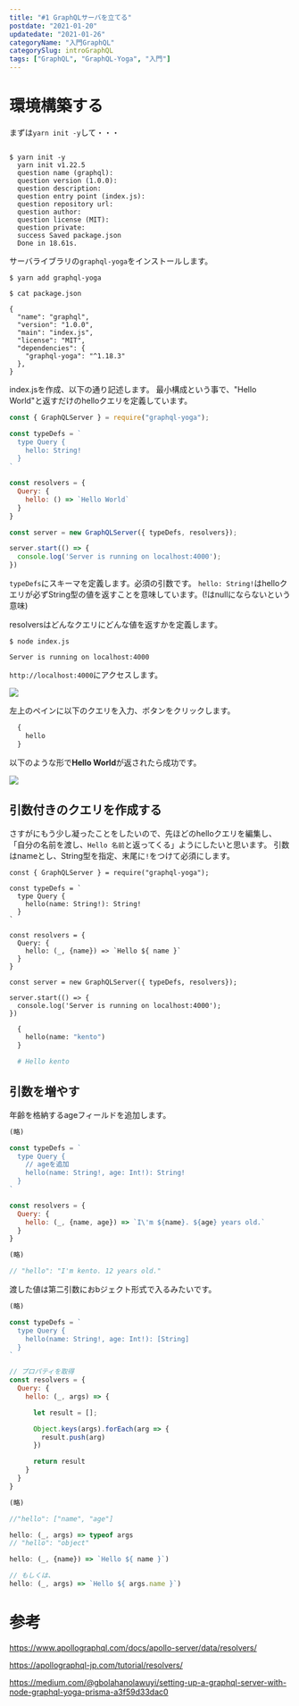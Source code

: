 ```yaml
---
title: "#1 GraphQLサーバを立てる"
postdate: "2021-01-20"
updatedate: "2021-01-26"
categoryName: "入門GraphQL"
categorySlug: introGraphQL
tags: ["GraphQL", "GraphQL-Yoga", "入門"]
---
```


# 環境構築する

まずは`yarn init -y`して・・・

```shell

$ yarn init -y
  yarn init v1.22.5
  question name (graphql):
  question version (1.0.0):
  question description:
  question entry point (index.js):
  question repository url:
  question author:
  question license (MIT):
  question private:
  success Saved package.json
  Done in 18.61s.
```

サーバライブラリの`graphql-yoga`をインストールします。

```shell
$ yarn add graphql-yoga

$ cat package.json

{
  "name": "graphql",
  "version": "1.0.0",
  "main": "index.js",
  "license": "MIT",
  "dependencies": {
    "graphql-yoga": "^1.18.3"
  },
}
```

index.jsを作成、以下の通り記述します。
最小構成という事で、"Hello World"と返すだけのhelloクエリを定義しています。

```javascript
const { GraphQLServer } = require("graphql-yoga");

const typeDefs = `
  type Query {
    hello: String!
  }
`

const resolvers = {
  Query: {
    hello: () => `Hello World`
  }
}

const server = new GraphQLServer({ typeDefs, resolvers});

server.start(() => {
  console.log('Server is running on localhost:4000');
})
```

`typeDefs`にスキーマを定義します。必須の引数です。
`hello: String!`はhelloクエリが必ずString型の値を返すことを意味しています。(!はnullにならないという意味)

resolversはどんなクエリにどんな値を返すかを定義します。

```shell
$ node index.js

Server is running on localhost:4000
```

`http://localhost:4000`にアクセスします。

![](./images/image01.jpg)


左上のペインに以下のクエリを入力、ボタンをクリックします。

```graphql
  {
    hello
  }
```

以下のような形で**Hello World**が返されたら成功です。

![](./images/image02.jpg)


## 引数付きのクエリを作成する

さすがにもう少し凝ったことをしたいので、先ほどのhelloクエリを編集し、
「自分の名前を渡し、`Hello 名前`と返ってくる」ようにしたいと思います。
引数はnameとし、String型を指定、末尾に`!`をつけて必須にします。

```javascript{3,5}
const { GraphQLServer } = require("graphql-yoga");

const typeDefs = `
  type Query {
    hello(name: String!): String!
  }
`

const resolvers = {
  Query: {
    hello: (_, {name}) => `Hello ${ name }`
  }
}

const server = new GraphQLServer({ typeDefs, resolvers});

server.start(() => {
  console.log('Server is running on localhost:4000');
})

```

```graphql
  {
    hello(name: "kento")
  }

  # Hello kento
```


## 引数を増やす

年齢を格納するageフィールドを追加します。

```javascript
(略)

const typeDefs = `
  type Query {
    // ageを追加
    hello(name: String!, age: Int!): String!
  }
`

const resolvers = {
  Query: {
    hello: (_, {name, age}) => `I\'m ${name}. ${age} years old.`
  }
}

(略)

// "hello": "I'm kento. 12 years old."
```

渡した値は第二引数におbジェクト形式で入るみたいです。

```javascript
(略)

const typeDefs = `
  type Query {
    hello(name: String!, age: Int!): [String]
  }
`

// プロパティを取得
const resolvers = {
  Query: {
    hello: (_, args) => {

      let result = [];

      Object.keys(args).forEach(arg => {
        result.push(arg)
      })

      return result
    }
  }
}

(略)

//"hello": ["name", "age"]
```

```javascript
hello: (_, args) => typeof args
// "hello": "object"

hello: (_, {name}) => `Hello ${ name }`)

// もしくは、
hello: (_, args) => `Hello ${ args.name }`)
```

# 参考

https://www.apollographql.com/docs/apollo-server/data/resolvers/

https://apollographql-jp.com/tutorial/resolvers/


https://medium.com/@gbolahanolawuyi/setting-up-a-graphql-server-with-node-graphql-yoga-prisma-a3f59d33dac0
